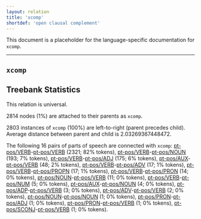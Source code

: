 ```yaml
---
layout: relation
title: 'xcomp'
shortdef: 'open clausal complement'
---
```


This document is a placeholder for the language-specific documentation
for `xcomp`.


--------------------------------------------------------------------------------

## `xcomp`

## Treebank Statistics

This relation is universal.

2814 nodes (1%) are attached to their parents as `xcomp`.

2803 instances of `xcomp` (100%) are left-to-right (parent precedes child).
Average distance between parent and child is 2.03269367448472.

The following 16 pairs of parts of speech are connected with `xcomp`: [pt-pos/VERB]()-[pt-pos/VERB]() (2321; 82% tokens), [pt-pos/VERB]()-[pt-pos/NOUN]() (193; 7% tokens), [pt-pos/VERB]()-[pt-pos/ADJ]() (175; 6% tokens), [pt-pos/AUX]()-[pt-pos/VERB]() (48; 2% tokens), [pt-pos/VERB]()-[pt-pos/ADV]() (17; 1% tokens), [pt-pos/VERB]()-[pt-pos/PROPN]() (17; 1% tokens), [pt-pos/VERB]()-[pt-pos/PRON]() (14; 0% tokens), [pt-pos/NOUN]()-[pt-pos/VERB]() (11; 0% tokens), [pt-pos/VERB]()-[pt-pos/NUM]() (5; 0% tokens), [pt-pos/AUX]()-[pt-pos/NOUN]() (4; 0% tokens), [pt-pos/ADP]()-[pt-pos/VERB]() (3; 0% tokens), [pt-pos/ADV]()-[pt-pos/VERB]() (2; 0% tokens), [pt-pos/NOUN]()-[pt-pos/NOUN]() (1; 0% tokens), [pt-pos/PRON]()-[pt-pos/ADJ]() (1; 0% tokens), [pt-pos/PRON]()-[pt-pos/VERB]() (1; 0% tokens), [pt-pos/SCONJ]()-[pt-pos/VERB]() (1; 0% tokens).

